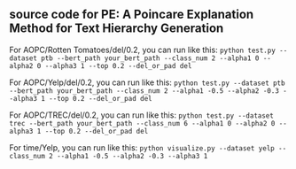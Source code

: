 ## source code for PE: A Poincare Explanation Method for Text Hierarchy Generation

For AOPC/Rotten Tomatoes/del/0.2, you can run like this:
`python test.py --dataset ptb --bert_path your_bert_path --class_num 2 --alpha1 0 --alpha2 0 --alpha3 1 --top 0.2 --del_or_pad del `

For AOPC/Yelp/del/0.2, you can run like this:
`python test.py --dataset ptb --bert_path your_bert_path --class_num 2 --alpha1 -0.5 --alpha2 -0.3 --alpha3 1 --top 0.2 --del_or_pad del `

For AOPC/TREC/del/0.2, you can run like this:
`python test.py --dataset trec --bert_path your_bert_path --class_num 6 --alpha1 0 --alpha2 0 --alpha3 1 --top 0.2 --del_or_pad del `

For time/Yelp, you can run like this:
`python visualize.py --dataset yelp --class_num 2 --alpha1 -0.5 --alpha2 -0.3 --alpha3 1`

